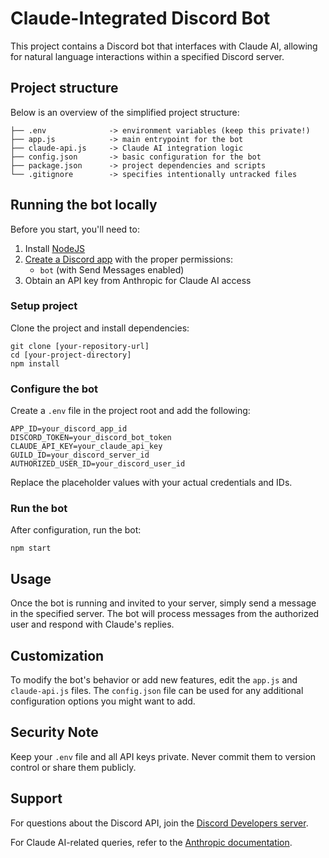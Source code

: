 # Claude-Integrated Discord Bot

This project contains a Discord bot that interfaces with Claude AI, allowing for natural language interactions within a specified Discord server.

## Project structure

Below is an overview of the simplified project structure:

```
├── .env              -> environment variables (keep this private!)
├── app.js            -> main entrypoint for the bot
├── claude-api.js     -> Claude AI integration logic
├── config.json       -> basic configuration for the bot
├── package.json      -> project dependencies and scripts
└── .gitignore        -> specifies intentionally untracked files
```

## Running the bot locally

Before you start, you'll need to:

1. Install [NodeJS](https://nodejs.org/en/download/)
2. [Create a Discord app](https://discord.com/developers/applications) with the proper permissions:
   - `bot` (with Send Messages enabled)
3. Obtain an API key from Anthropic for Claude AI access

### Setup project

Clone the project and install dependencies:

```
git clone [your-repository-url]
cd [your-project-directory]
npm install
```

### Configure the bot

Create a `.env` file in the project root and add the following:

```
APP_ID=your_discord_app_id
DISCORD_TOKEN=your_discord_bot_token
CLAUDE_API_KEY=your_claude_api_key
GUILD_ID=your_discord_server_id
AUTHORIZED_USER_ID=your_discord_user_id
```

Replace the placeholder values with your actual credentials and IDs.

### Run the bot

After configuration, run the bot:

```
npm start
```

## Usage

Once the bot is running and invited to your server, simply send a message in the specified server. The bot will process messages from the authorized user and respond with Claude's replies.

## Customization

To modify the bot's behavior or add new features, edit the `app.js` and `claude-api.js` files. The `config.json` file can be used for any additional configuration options you might want to add.

## Security Note

Keep your `.env` file and all API keys private. Never commit them to version control or share them publicly.

## Support

For questions about the Discord API, join the [Discord Developers server](https://discord.gg/discord-developers).

For Claude AI-related queries, refer to the [Anthropic documentation](https://www.anthropic.com).
